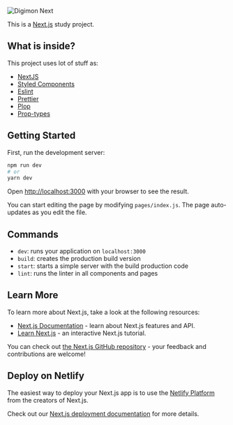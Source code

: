 
![Digimon Next](https://raw.github.com/MattCarval/Digimon-Next/main/public/assets/logoTitle.png)


This is a [Next.js](https://nextjs.org/) study project.

## What is inside?

This project uses lot of stuff as:

- [NextJS](https://nextjs.org/)
- [Styled Components](https://styled-components.com/)
- [Eslint](https://eslint.org/)
- [Prettier](https://prettier.io/)
- [Plop](https://plopjs.com/)
- [Prop-types](https://www.npmjs.com/package/prop-types)

## Getting Started

First, run the development server:

```bash
npm run dev
# or
yarn dev
```

Open [http://localhost:3000](http://localhost:3000) with your browser to see the result.

You can start editing the page by modifying `pages/index.js`. The page auto-updates as you edit the file.

## Commands

- `dev`: runs your application on `localhost:3000`
- `build`: creates the production build version
- `start`: starts a simple server with the build production code
- `lint`: runs the linter in all components and pages

## Learn More

To learn more about Next.js, take a look at the following resources:

- [Next.js Documentation](https://nextjs.org/docs) - learn about Next.js features and API.
- [Learn Next.js](https://nextjs.org/learn) - an interactive Next.js tutorial.

You can check out [the Next.js GitHub repository](https://github.com/vercel/next.js/) - your feedback and contributions are welcome!

## Deploy on Netlify

The easiest way to deploy your Next.js app is to use the [Netlify Platform](https://app.netlify.com/) from the creators of Next.js.

Check out our [Next.js deployment documentation](https://nextjs.org/docs/deployment) for more details.
